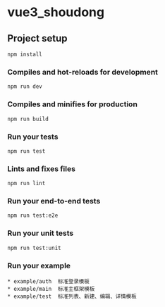 # vue3_shoudong

## Project setup
```
npm install
```

### Compiles and hot-reloads for development
```
npm run dev
```

### Compiles and minifies for production
```
npm run build
```

### Run your tests
```
npm run test
```

### Lints and fixes files
```
npm run lint
```

### Run your end-to-end tests
```
npm run test:e2e
```

### Run your unit tests
```
npm run test:unit
```

### Run your example
```
* example/auth  标准登录模板
* example/main  标准主框架模板
* example/test  标准列表、新建、编辑、详情模板
```
